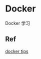 # Docker

Docker 学习

## Ref
[docker tips](https://dockertips.readthedocs.io/en/latest/index.html)  
